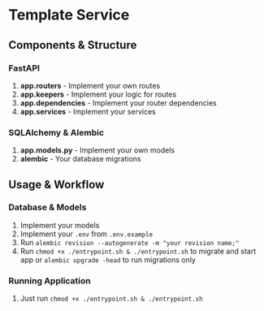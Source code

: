 # Template Service

## Components & Structure

### FastAPI

1. **app.routers** - Implement your own routes
2. **app.keepers** - Implement your logic for routes
3. **app.dependencies** - Implement your router dependencies
4. **app.services** - Implement your services

### SQLAlchemy & Alembic

1. **app.models.py** - Implement your own models
2. **alembic** - Your database migrations 

## Usage & Workflow

### Database & Models

1. Implement your models
2. Implement your `.env` from `.env.example`
3. Run `alembic revision --autogenerate -m "your revision name;"`
4. Run `chmod +x ./entrypoint.sh & ./entrypoint.sh` to migrate and start app or `alembic upgrade -head` to run migrations only

### Running Application

1. Just run `chmod +x ./entrypoint.sh & ./entrypoint.sh`